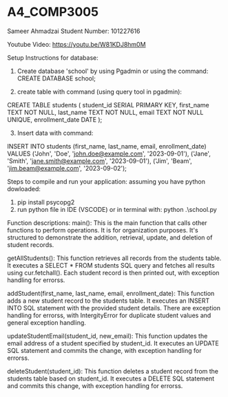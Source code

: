 # A4_COMP3005
Sameer Ahmadzai
Student Number: 101227616

Youtube Video:
https://youtu.be/W81KDJ8hm0M



Setup Instructions for database:
1. Create database 'school' by using Pgadmin or using the command:
CREATE DATABASE school;

2. create table with command (using query tool in pgadmin):

CREATE TABLE students (
    student_id SERIAL PRIMARY KEY,
    first_name TEXT NOT NULL,
    last_name TEXT NOT NULL,
    email TEXT NOT NULL UNIQUE,
    enrollment_date DATE
);

3. Insert data with command:

INSERT INTO students (first_name, last_name, email, enrollment_date) VALUES
('John', 'Doe', 'john.doe@example.com', '2023-09-01'),
('Jane', 'Smith', 'jane.smith@example.com', '2023-09-01'),
('Jim', 'Beam', 'jim.beam@example.com', '2023-09-02');


Steps to compile and run your application:
assuming you have python dowloaded:
1. pip install psycopg2
2. run python file in IDE (VSCODE) or in terminal with:
python .\school.py

Function descriptions:
main(): This is the main function that calls other functions to perform operations. It is for organization purposes.
It's structured to demonstrate the addition, retrieval, update, and deletion of student records.

getAllStudents(): This function retrieves all records from the students table. It executes a SELECT * FROM students SQL query 
and fetches all results using cur.fetchall(). Each student record is then printed out, with exception handling for errorss.

addStudent(first_name, last_name, email, enrollment_date): This function adds a new student record to the students table. 
It executes an INSERT INTO SQL statement with the provided student details. There are exception handling for errorss, 
with IntergityError for duplicate student values and general exception handling. 

updateStudentEmail(student_id, new_email): This function updates the email address of a student specified by student_id. 
It executes an UPDATE SQL statement and commits the change, with exception handling for errorss.

deleteStudent(student_id): This function deletes a student record from the students table based on student_id. 
It executes a DELETE SQL statement and commits this change, with exception handling for errorss.
